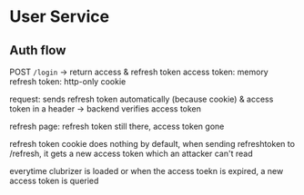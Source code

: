 # User Service

## Auth flow

POST `/login` -> return access & refresh token
access token: memory
refresh token: http-only cookie

request: sends refresh token automatically (because cookie) & access token in a header -> backend
verifies access token

refresh page: refresh token still there, access token gone

refresh token cookie does nothing by default, when sending refreshtoken to /refresh, it gets a new access token 
which an attacker can't read

everytime clubrizer is loaded or when the access toekn is expired, a new access token is queried